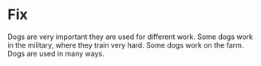 # Fix
Dogs are very important they are used for different work. Some dogs work in the military, where they train very hard. Some dogs work on the farm. Dogs are used in many ways.







